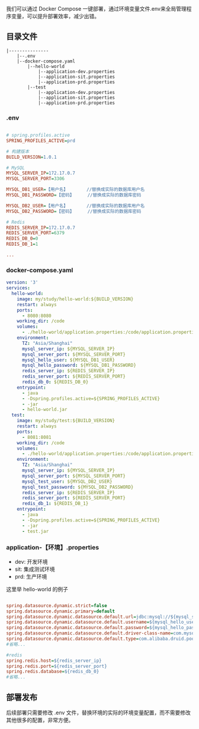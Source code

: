 
我们可以通过 Docker Compose 一键部署，通过环境变量文件.env来全局管理程序变量，可以提升部署效率，减少出错。

## 目录文件

    |---------------
        |--.env
        |--docker-compose.yaml
            |--hello-world
                |--application-dev.properties
                |--application-sit.properties
                |--application-prd.properties
            |--test
                |--application-dev.properties
                |--application-sit.properties
                |--application-prd.properties


### .env

```ini

# spring.profiles.active
SPRING_PROFILES_ACTIVE=prd

# 构建版本
BUILD_VERSION=1.0.1

# MySQL
MYSQL_SERVER_IP=172.17.0.7
MYSQL_SERVER_PORT=3306

MYSQL_DB1_USER=【用户名】       //替换成实际的数据库用户名
MYSQL_DB1_PASSWORD=【密码】     //替换成实际的数据库密码

MYSQL_DB2_USER=【用户名】       //替换成实际的数据库用户名
MYSQL_DB2_PASSWORD=【密码】     //替换成实际的数据库密码

# Redis 
REDIS_SERVER_IP=172.17.0.7
REDIS_SERVER_PORT=6379
REDIS_DB_0=0
REDIS_DB_1=1

...

```

### docker-compose.yaml

```yaml
version: '3'
services:
  hello-world: 
    image: my/study/hello-world:${BUILD_VERSION}
    restart: always
    ports:
      - 8080:8080
    working_dir: /code
    volumes: 
      - ./hello-world/application.properties:/code/application.properties
    environment:
      TZ: "Asia/Shanghai"
      mysql_server_ip: ${MYSQL_SERVER_IP}
      mysql_server_port: ${MYSQL_SERVER_PORT}
      mysql_hello_user: ${MYSQL_DB1_USER}
      mysql_hello_password: ${MYSQL_DB1_PASSWORD}
      redis_server_ip: ${REDIS_SERVER_IP}
      redis_server_port: ${REDIS_SERVER_PORT}
      redis_db_0: ${REDIS_DB_0}
    entrypoint:
      - java
      - -Dspring.profiles.active=${SPRING_PROFILES_ACTIVE}
      - -jar
      - hello-world.jar
  test: 
    image: my/study/test:${BUILD_VERSION}
    restart: always
    ports:
      - 8081:8081
    working_dir: /code
    volumes: 
      - ./hello-world/application.properties:/code/application.properties
    environment:
      TZ: "Asia/Shanghai"
      mysql_server_ip: ${MYSQL_SERVER_IP}
      mysql_server_port: ${MYSQL_SERVER_PORT}
      mysql_test_user: ${MYSQL_DB2_USER}
      mysql_test_password: ${MYSQL_DB2_PASSWORD}
      redis_server_ip: ${REDIS_SERVER_IP}
      redis_server_port: ${REDIS_SERVER_PORT}
      redis_db_1: ${REDIS_DB_1}
    entrypoint:
      - java
      - -Dspring.profiles.active=${SPRING_PROFILES_ACTIVE}
      - -jar
      - test.jar

```

### application-【环境】.properties

- dev: 开发环境
- sit: 集成测试环境
- prd: 生产环境

这里举 hello-world 的例子

```ini

spring.datasource.dynamic.strict=false
spring.datasource.dynamic.primary=default
spring.datasource.dynamic.datasource.default.url=jdbc:mysql://${mysql_server_ip}:${mysql_server_port}/hello_world?characterEncoding=UTF-8&serverTimezone=Asia/Shanghai&useSSL=false
spring.datasource.dynamic.datasource.default.username=${mysql_hello_user}
spring.datasource.dynamic.datasource.default.password=${mysql_hello_password}
spring.datasource.dynamic.datasource.default.driver-class-name=com.mysql.cj.jdbc.Driver
spring.datasource.dynamic.datasource.default.type=com.alibaba.druid.pool.DruidDataSource
#省略...

#redis
spring.redis.host=${redis_server_ip}
spring.redis.port=${redis_server_port}
spring.redis.database=${redis_db_0}
#省略...

```


## 部署发布

后续部署只需要修改 .env 文件，替换环境的实际的环境变量配置，而不需要修改其他很多的配置，非常方便。
